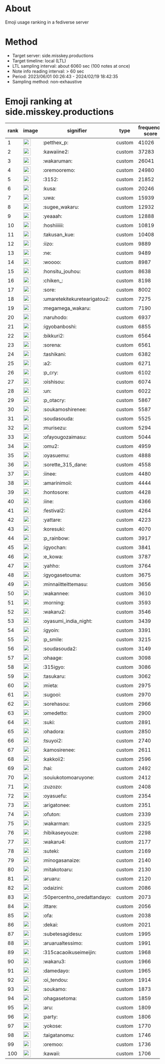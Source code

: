 # About
Emoji usage ranking in a fediverse server

# Method
- Target server: side.misskey.productions
- Target timeline: local (LTL)
- LTL sampling interval: about 6060 sec (100 notes at once)
- Note info reading interval: > 60 sec
- Period: 2023/06/01 00:26:43 - 2024/02/19 18:42:35 
- Sampling method: non-exhaustive

# Emoji ranking at side.misskey.productions

|rank|image|signifier|type|frequency score|
|----|----|----|----|----|
|1|<img height="24" src="https://side.misskey.productions/emoji/petthex_p.webp">|:petthex_p:|custom|41026|
|2|<img height="24" src="https://side.misskey.productions/emoji/kawaiine2.webp">|:kawaiine2:|custom|37283|
|3|<img height="24" src="https://side.misskey.productions/emoji/wakaruman.webp">|:wakaruman:|custom|26041|
|4|<img height="24" src="https://side.misskey.productions/emoji/oremooremo.webp">|:oremooremo:|custom|24980|
|5|<img height="24" src="https://side.misskey.productions/emoji/3152.webp">|:3152:|custom|21852|
|6|<img height="24" src="https://side.misskey.productions/emoji/kusa.webp">|:kusa:|custom|20246|
|7|<img height="24" src="https://side.misskey.productions/emoji/uwa.webp">|:uwa:|custom|15939|
|8|<img height="24" src="https://side.misskey.productions/emoji/sugee_wakaru.webp">|:sugee_wakaru:|custom|12932|
|9|<img height="24" src="https://side.misskey.productions/emoji/yeaaah.webp">|:yeaaah:|custom|12888|
|10|<img height="24" src="https://side.misskey.productions/emoji/hoshiiiiii.webp">|:hoshiiiiii:|custom|10819|
|11|<img height="24" src="https://side.misskey.productions/emoji/takusan_kue.webp">|:takusan_kue:|custom|10408|
|12|<img height="24" src="https://side.misskey.productions/emoji/iizo.webp">|:iizo:|custom|9889|
|13|<img height="24" src="https://side.misskey.productions/emoji/ne.webp">|:ne:|custom|9489|
|14|<img height="24" src="https://side.misskey.productions/emoji/woooo.webp">|:woooo:|custom|8987|
|15|<img height="24" src="https://side.misskey.productions/emoji/honsitu_jouhou.webp">|:honsitu_jouhou:|custom|8638|
|16|<img height="24" src="https://side.misskey.productions/emoji/chiken_.webp">|:chiken_:|custom|8198|
|17|<img height="24" src="https://side.misskey.productions/emoji/sore.webp">|:sore:|custom|8002|
|18|<img height="24" src="https://side.misskey.productions/emoji/umaretekitekuretearigatou2.webp">|:umaretekitekuretearigatou2:|custom|7275|
|19|<img height="24" src="https://side.misskey.productions/emoji/megamega_wakaru.webp">|:megamega_wakaru:|custom|7190|
|20|<img height="24" src="https://side.misskey.productions/emoji/naruhodo.webp">|:naruhodo:|custom|6937|
|21|<img height="24" src="https://side.misskey.productions/emoji/igyobanboshi.webp">|:igyobanboshi:|custom|6855|
|22|<img height="24" src="https://side.misskey.productions/emoji/bikkuri2.webp">|:bikkuri2:|custom|6564|
|23|<img height="24" src="https://side.misskey.productions/emoji/sorena.webp">|:sorena:|custom|6561|
|24|<img height="24" src="https://side.misskey.productions/emoji/tashikani.webp">|:tashikani:|custom|6382|
|25|<img height="24" src="https://side.misskey.productions/emoji/a2.webp">|:a2:|custom|6271|
|26|<img height="24" src="https://side.misskey.productions/emoji/p_cry.webp">|:p_cry:|custom|6102|
|27|<img height="24" src="https://side.misskey.productions/emoji/oishisou.webp">|:oishisou:|custom|6074|
|28|<img height="24" src="https://side.misskey.productions/emoji/un.webp">|:un:|custom|6022|
|29|<img height="24" src="https://side.misskey.productions/emoji/p_otacry.webp">|:p_otacry:|custom|5867|
|30|<img height="24" src="https://side.misskey.productions/emoji/soukamoshirenee.webp">|:soukamoshirenee:|custom|5587|
|31|<img height="24" src="https://side.misskey.productions/emoji/soudasouda.webp">|:soudasouda:|custom|5525|
|32|<img height="24" src="https://side.misskey.productions/emoji/murisezu.webp">|:murisezu:|custom|5294|
|33|<img height="24" src="https://side.misskey.productions/emoji/ofayougozaimasu.webp">|:ofayougozaimasu:|custom|5044|
|34|<img height="24" src="https://side.misskey.productions/emoji/omu2.webp">|:omu2:|custom|4959|
|35|<img height="24" src="https://side.misskey.productions/emoji/oyasuemu.webp">|:oyasuemu:|custom|4888|
|36|<img height="24" src="https://side.misskey.productions/emoji/sorette_315_dane.webp">|:sorette_315_dane:|custom|4558|
|37|<img height="24" src="https://side.misskey.productions/emoji/iinee.webp">|:iinee:|custom|4480|
|38|<img height="24" src="https://side.misskey.productions/emoji/amarinimoii.webp">|:amarinimoii:|custom|4444|
|39|<img height="24" src="https://side.misskey.productions/emoji/hontosore.webp">|:hontosore:|custom|4428|
|40|<img height="24" src="https://side.misskey.productions/emoji/iine.webp">|:iine:|custom|4366|
|41|<img height="24" src="https://side.misskey.productions/emoji/festival2.webp">|:festival2:|custom|4264|
|42|<img height="24" src="https://side.misskey.productions/emoji/yattare.webp">|:yattare:|custom|4223|
|43|<img height="24" src="https://side.misskey.productions/emoji/koresuki.webp">|:koresuki:|custom|4070|
|44|<img height="24" src="https://side.misskey.productions/emoji/p_rainbow.webp">|:p_rainbow:|custom|3917|
|45|<img height="24" src="https://side.misskey.productions/emoji/igyochan.webp">|:igyochan:|custom|3841|
|46|<img height="24" src="https://side.misskey.productions/emoji/e_kowa.webp">|:e_kowa:|custom|3787|
|47|<img height="24" src="https://side.misskey.productions/emoji/yahho.webp">|:yahho:|custom|3764|
|48|<img height="24" src="https://side.misskey.productions/emoji/igyogasetouma.webp">|:igyogasetouma:|custom|3675|
|49|<img height="24" src="https://side.misskey.productions/emoji/minnaiitteittemasu.webp">|:minnaiitteittemasu:|custom|3656|
|50|<img height="24" src="https://side.misskey.productions/emoji/wakannee.webp">|:wakannee:|custom|3610|
|51|<img height="24" src="https://side.misskey.productions/emoji/morning.webp">|:morning:|custom|3593|
|52|<img height="24" src="https://side.misskey.productions/emoji/wakaru2.webp">|:wakaru2:|custom|3546|
|53|<img height="24" src="https://side.misskey.productions/emoji/oyasumi_india_night.webp">|:oyasumi_india_night:|custom|3439|
|54|<img height="24" src="https://side.misskey.productions/emoji/igyoin.webp">|:igyoin:|custom|3391|
|55|<img height="24" src="https://side.misskey.productions/emoji/p_smile.webp">|:p_smile:|custom|3215|
|56|<img height="24" src="https://side.misskey.productions/emoji/soudasouda2.webp">|:soudasouda2:|custom|3149|
|57|<img height="24" src="https://side.misskey.productions/emoji/ohaage.webp">|:ohaage:|custom|3098|
|58|<img height="24" src="https://side.misskey.productions/emoji/315igyo.webp">|:315igyo:|custom|3086|
|59|<img height="24" src="https://side.misskey.productions/emoji/tasukaru.webp">|:tasukaru:|custom|3062|
|60|<img height="24" src="https://side.misskey.productions/emoji/mieta.webp">|:mieta:|custom|2975|
|61|<img height="24" src="https://side.misskey.productions/emoji/sugooi.webp">|:sugooi:|custom|2970|
|62|<img height="24" src="https://side.misskey.productions/emoji/sorehasou.webp">|:sorehasou:|custom|2966|
|63|<img height="24" src="https://side.misskey.productions/emoji/omedetto.webp">|:omedetto:|custom|2900|
|64|<img height="24" src="https://side.misskey.productions/emoji/suki.webp">|:suki:|custom|2891|
|65|<img height="24" src="https://side.misskey.productions/emoji/ohadora.webp">|:ohadora:|custom|2850|
|66|<img height="24" src="https://side.misskey.productions/emoji/tsuyoi2.webp">|:tsuyoi2:|custom|2740|
|67|<img height="24" src="https://side.misskey.productions/emoji/kamosirenee.webp">|:kamosirenee:|custom|2611|
|68|<img height="24" src="https://side.misskey.productions/emoji/kakkoii2.webp">|:kakkoii2:|custom|2596|
|69|<img height="24" src="https://side.misskey.productions/emoji/hai.webp">|:hai:|custom|2492|
|70|<img height="24" src="https://side.misskey.productions/emoji/souiukotomoaruyone.webp">|:souiukotomoaruyone:|custom|2412|
|71|<img height="24" src="https://side.misskey.productions/emoji/zuzozo.webp">|:zuzozo:|custom|2408|
|72|<img height="24" src="https://side.misskey.productions/emoji/oyasuefu.webp">|:oyasuefu:|custom|2354|
|73|<img height="24" src="https://side.misskey.productions/emoji/arigatonee.webp">|:arigatonee:|custom|2351|
|74|<img height="24" src="https://side.misskey.productions/emoji/ofuton.webp">|:ofuton:|custom|2339|
|75|<img height="24" src="https://side.misskey.productions/emoji/wakarman.webp">|:wakarman:|custom|2325|
|76|<img height="24" src="https://side.misskey.productions/emoji/hibikaseyouze.webp">|:hibikaseyouze:|custom|2298|
|77|<img height="24" src="https://side.misskey.productions/emoji/wakaru4.webp">|:wakaru4:|custom|2177|
|78|<img height="24" src="https://side.misskey.productions/emoji/suteki.webp">|:suteki:|custom|2169|
|79|<img height="24" src="https://side.misskey.productions/emoji/minogasanaize.webp">|:minogasanaize:|custom|2140|
|80|<img height="24" src="https://side.misskey.productions/emoji/mitakotoaru.webp">|:mitakotoaru:|custom|2130|
|81|<img height="24" src="https://side.misskey.productions/emoji/aruaru.webp">|:aruaru:|custom|2120|
|82|<img height="24" src="https://side.misskey.productions/emoji/odaizini.webp">|:odaizini:|custom|2086|
|83|<img height="24" src="https://side.misskey.productions/emoji/50percentno_oredattandayo.webp">|:50percentno_oredattandayo:|custom|2073|
|84|<img height="24" src="https://side.misskey.productions/emoji/ittare.webp">|:ittare:|custom|2056|
|85|<img height="24" src="https://side.misskey.productions/emoji/ofa.webp">|:ofa:|custom|2038|
|86|<img height="24" src="https://side.misskey.productions/emoji/dekai.webp">|:dekai:|custom|2021|
|87|<img height="24" src="https://side.misskey.productions/emoji/subetesagidesu.webp">|:subetesagidesu:|custom|1995|
|88|<img height="24" src="https://side.misskey.productions/emoji/aruarualtessimo.webp">|:aruarualtessimo:|custom|1991|
|89|<img height="24" src="https://side.misskey.productions/emoji/315cacaoikuseimeijin.webp">|:315cacaoikuseimeijin:|custom|1968|
|90|<img height="24" src="https://side.misskey.productions/emoji/wakaru3.webp">|:wakaru3:|custom|1966|
|91|<img height="24" src="https://side.misskey.productions/emoji/damedayo.webp">|:damedayo:|custom|1965|
|92|<img height="24" src="https://side.misskey.productions/emoji/oi_tendou.webp">|:oi_tendou:|custom|1914|
|93|<img height="24" src="https://side.misskey.productions/emoji/soukamo.webp">|:soukamo:|custom|1873|
|94|<img height="24" src="https://side.misskey.productions/emoji/ohagasetoma.webp">|:ohagasetoma:|custom|1859|
|95|<img height="24" src="https://side.misskey.productions/emoji/aru.webp">|:aru:|custom|1809|
|96|<img height="24" src="https://side.misskey.productions/emoji/party.webp">|:party:|custom|1806|
|97|<img height="24" src="https://side.misskey.productions/emoji/yokose.webp">|:yokose:|custom|1770|
|98|<img height="24" src="https://side.misskey.productions/emoji/taigatanomu.webp">|:taigatanomu:|custom|1746|
|99|<img height="24" src="https://side.misskey.productions/emoji/oremoo.webp">|:oremoo:|custom|1736|
|100|<img height="24" src="https://side.misskey.productions/emoji/kawaii.webp">|:kawaii:|custom|1706|
